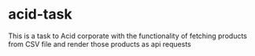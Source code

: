 # acid-task
This is a task to Acid corporate with the functionality of fetching products from CSV file and render those products as api requests
